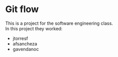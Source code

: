 # Git flow

This is a project for the software engineering class.  
In this project they worked:

- jtorresf
- afsancheza
- gavendanoc

